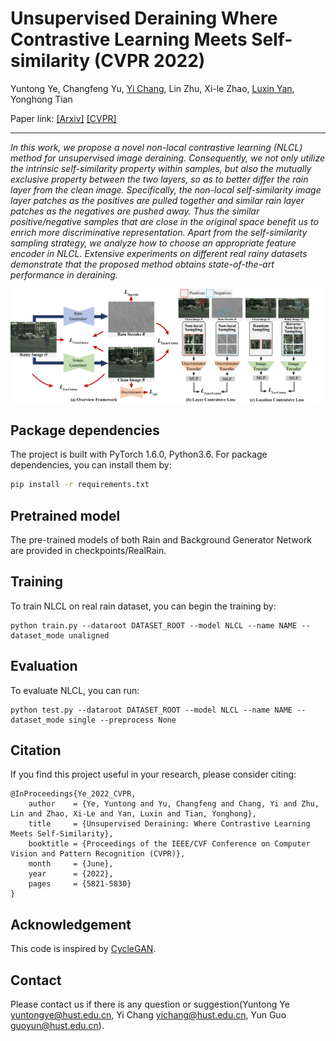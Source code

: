 # Unsupervised Deraining Where Contrastive Learning Meets Self-similarity (CVPR 2022)
Yuntong Ye, Changfeng Yu, <a href='https://owuchangyuo.github.io/'>Yi Chang</a>, Lin Zhu, Xi-le Zhao, <a href='[https://owuchangyuo.github.io/](http://faculty.hust.edu.cn/yanluxin/zh_CN/)'>Luxin Yan</a>, Yonghong Tian

Paper link: [[Arxiv]](https://arxiv.org/abs/2203.11509) [[CVPR]](https://openaccess.thecvf.com/content/CVPR2022/html/Ye_Unsupervised_Deraining_Where_Contrastive_Learning_Meets_Self-Similarity_CVPR_2022_paper.html)

<hr>
<i>In this work, we propose a novel non-local contrastive learning (NLCL) method for unsupervised image deraining. Consequently, we not only utilize the intrinsic self-similarity property within samples, but also the mutually exclusive property between the two layers, so as to better differ the rain layer from the clean image. Specifically, the non-local self-similarity image layer patches as the positives are pulled together and similar rain layer patches as the negatives are pushed away. Thus the similar positive/negative samples that are close in the original space benefit us to enrich more discriminative representation. Apart from the self-similarity sampling strategy, we analyze how to choose an appropriate feature encoder in NLCL. Extensive experiments on different real rainy datasets demonstrate that the proposed method obtains state-of-the-art performance in deraining.</i>

![NLCL](img/Structure.png)

## Package dependencies
The project is built with PyTorch 1.6.0, Python3.6. For package dependencies, you can install them by:
```bash
pip install -r requirements.txt
```
## Pretrained model
The pre-trained models of both Rain and Background Generator Network are provided in checkpoints/RealRain. 
## Training
To train NLCL on real rain dataset, you can begin the training by:
```train
python train.py --dataroot DATASET_ROOT --model NLCL --name NAME --dataset_mode unaligned
```
## Evaluation
To evaluate NLCL, you can run:
```test
python test.py --dataroot DATASET_ROOT --model NLCL --name NAME --dataset_mode single --preprocess None
```
## Citation
If you find this project useful in your research, please consider citing:
```
@InProceedings{Ye_2022_CVPR,
    author    = {Ye, Yuntong and Yu, Changfeng and Chang, Yi and Zhu, Lin and Zhao, Xi-Le and Yan, Luxin and Tian, Yonghong},
    title     = {Unsupervised Deraining: Where Contrastive Learning Meets Self-Similarity},
    booktitle = {Proceedings of the IEEE/CVF Conference on Computer Vision and Pattern Recognition (CVPR)},
    month     = {June},
    year      = {2022},
    pages     = {5821-5830}
}
```
## Acknowledgement
This code is inspired by [CycleGAN](https://github.com/junyanz/pytorch-CycleGAN-and-pix2pix).
## Contact
Please contact us if there is any question or suggestion(Yuntong Ye yuntongye@hust.edu.cn, Yi Chang yichang@hust.edu.cn, Yun Guo guoyun@hust.edu.cn).
